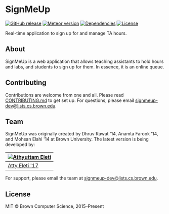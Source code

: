 # SignMeUp

[![GitHub release](https://img.shields.io/github/release/signmeup/signmeup.svg)]()
[![Meteor version](https://img.shields.io/badge/meteor-1.4.2.3-brightgreen.svg)]()
[![Dependencies](https://img.shields.io/david/signmeup/signmeup.svg)]()
[![License](https://img.shields.io/github/license/signmeup/signmeup.svg)]()

Real-time application to sign up for and manage TA hours.

## About

SignMeUp is a web application that allows teaching assistants to hold hours and
labs, and students to sign up for them. In essence, it is an online queue.

## Contributing

Contributions are welcome from one and all. Please read [CONTRIBUTING.md](.github/CONTRIBUTING.md)
to get set up. For questions, please email signmeup-dev@lists.cs.brown.edu.

## Team

SignMeUp was originally created by Dhruv Rawat '14, Anamta Farook '14, and
Mohsan Elahi '14 at Brown University. The latest version is being developed by:

| [![Athyuttam Eleti](https://avatars1.githubusercontent.com/u/1485350?v=3&s=160)](http://athyuttamre.com) |
|----------|
| [Atty Eleti '17](http://athyuttamre.com) |

For support, please email the team at signmeup-dev@lists.cs.brown.edu.

## License

MIT &copy; Brown Computer Science, 2015–Present
